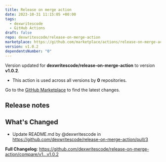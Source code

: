 ```yaml
---
title: Release on merge action
date: 2023-10-31 11:15:05 +00:00
tags:
  - dexwritescode
  - GitHub Actions
draft: false
repo: dexwritescode/release-on-merge-action
marketplace: https://github.com/marketplace/actions/release-on-merge-action
version: v1.0.2
dependentsNumber: "0"
---
```



Version updated for **dexwritescode/release-on-merge-action** to version **v1.0.2**.
- This action is used across all versions by **0** repositories.

Go to the [GitHub Marketplace](https://github.com/marketplace/actions/release-on-merge-action) to find the latest changes.

## Release notes

## What's Changed
* Update README.md by @dexwritescode in https://github.com/dexwritescode/release-on-merge-action/pull/3


**Full Changelog**: https://github.com/dexwritescode/release-on-merge-action/compare/v1...v1.0.2
